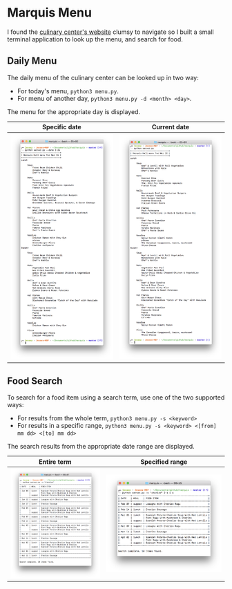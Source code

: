 # Marquis Menu

I found the [culinary center's website](http://www.usask.ca/culinaryservices/marquis-menu.php) clumsy to navigate so I built a small terminal application to look up the menu, and search for food.

## Daily Menu

The daily menu of the culinary center can be looked up in two way:
* For today's menu, `python3 menu.py`.
* For menu of another day, `python3 menu.py -d <month> <day>`.

The menu for the appropriate day is displayed.

| Specific date | Current date |
| :---:|:---: |
| ![](/screenshots/menu_on_date.png) | ![](/screenshots/menu_today.png) |

## Food Search

To search for a food item using a search term, use one of the two supported ways:
* For results from the whole term, `python3 menu.py -s <keyword>`
* For results in a specific range, `python3 menu.py -s <keyword> <[from] mm dd> <[to] mm dd>`

The search results from the appropriate date range are displayed.

| Entire term                        |  Specified range                 |
| :---:|:---: |
| ![](/screenshots/search_general.png) | ![](/screenshots/search_in_range.png) |
